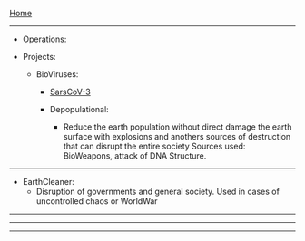 [Home](/README.md)    

---  

- Operations:

- Projects:
  - BioViruses:
    - [SarsCoV-3](./SarsCoV3/readme.md)
 
  
    - Depopulational:
      - Reduce the earth population without direct damage the earth surface
       with explosions and anothers sources of destruction that can disrupt the entire society
       Sources used: BioWeapons, attack of DNA Structure.


---  


  - EarthCleaner:
    - Disruption of governments and general society.
      Used in cases of uncontrolled chaos or WorldWar 

---   
---   

---   


